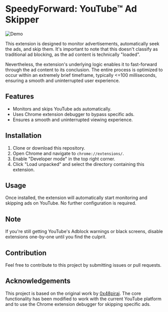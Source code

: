 # SpeedyForward: YouTube™ Ad Skipper

![Demo](assets/demo.gif)

This extension is designed to monitor advertisements, automatically seek the ads, and skip them. It's important to note that this doesn't classify as traditional ad blocking, as the ad content is technically "loaded".

Nevertheless, the extension's underlying logic enables it to fast-forward through the ad content to its conclusion. The entire process is optimized to occur within an extremely brief timeframe, typically <=100 milliseconds, ensuring a smooth and uninterrupted user experience.

## Features

- Monitors and skips YouTube ads automatically.
- Uses Chrome extension debugger to bypass specific ads.
- Ensures a smooth and uninterrupted viewing experience.

## Installation

1. Clone or download this repository.
2. Open Chrome and navigate to `chrome://extensions/`.
3. Enable "Developer mode" in the top right corner.
4. Click "Load unpacked" and select the directory containing this extension.

## Usage

Once installed, the extension will automatically start monitoring and skipping ads on YouTube. No further configuration is required.

## Note

If you're still getting YouTube's Adblock warnings or black screens, disable extensions one-by-one until you find the culprit.

## Contribution

Feel free to contribute to this project by submitting issues or pull requests.

## Acknowledgements

This project is based on the original work by [0x48piraj](https://github.com/0x48piraj/fadblock). The core functionality has been modified to work with the current YouTube platform and to use the Chrome extension debugger for skipping specific ads.

